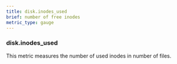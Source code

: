 ```yaml
---
title: disk.inodes_used
brief: number of free inodes
metric_type: gauge
---
```

### disk.inodes_used

This metric measures the number of used inodes in number of files.
